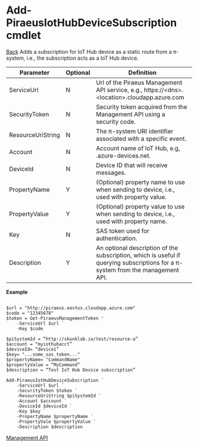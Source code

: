 ﻿



Add-PiraeusIotHubDeviceSubscription cmdlet
=====
[Back](MgmtApi.md)
Adds a subscription for IoT Hub device as a static route from a π-system, i.e., the subscription acts as a IoT Hub device.

**Parameter**     | **Optional** | **Definition**                                                                                                                      |
|-------------------|--------------|-------------------------------------------------------------------------------------------------------------------------------------|
| ServiceUrl        | N            | Url of the Piraeus Management API service, e.g., https://\<dns\>.\<location\>.cloudapp.azure.com                                    |
| SecurityToken     | N            | Security token acquired from the Management API using a security code.                                                              |
| ResourceUriString | N            | The π-system URI identifier associated with a specific event.                                                                       |
| Account           | N            | Account name of IoT Hub, e.g, <account>.azure-devices.net.                                                                                                |
| DeviceId| N            | Device ID that will receive messages.                                                                                                        |                                                                                      |
| PropertyName| Y            | (Optional) property name to use when sending to device, i.e., used with property value.                                                                 |
| PropertyValue| Y            | (Optional) property value to use when sending to device, i.e., used with property name.                                                              |
| Key| N            | SAS token used for authentication.                |
| Description       | Y            | An optional description of the subscription, which is useful if querying subscriptions for a π-system from the management API.      |


**Example**

```

$url = "http://piraeus.eastus.cloudapp.azure.com"  
$code = "12345678"  
$token = Get-PiraeusManagementToken '
	-ServiceUrl $url `
	-Key $code 

$piSystemId = “http://skunklab.io/test/resource-a”  
$account = “myiothubacct”  
$deviceId= “device1”
$key= "...some_sas_token..."
$propertyName= "CommandName"
$propertyValue = “MyCommand” 
$description = “Test IoT Hub Device subscription”

Add-PiraeusIotHubDeviceSubscription `
	-ServiceUrl $url `
	-SecurityToken $token `	
	-ResourceUriString $piSystemId `  
	-Account $account `
	-DeviceId $deviceId `
	-Key $key `  
	-PropertyName $propertyName `
	-PropertyVale $propertyValue `
	-Description $description
```

[Management API](MgmtApi.md)
